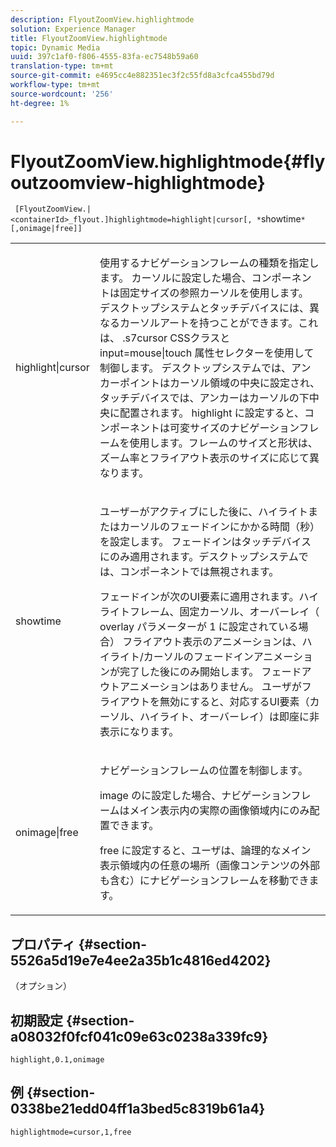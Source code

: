 ```yaml
---
description: FlyoutZoomView.highlightmode
solution: Experience Manager
title: FlyoutZoomView.highlightmode
topic: Dynamic Media
uuid: 397c1af0-f806-4555-83fa-ec7548b59a60
translation-type: tm+mt
source-git-commit: e4695cc4e882351ec3f2c55fd8a3cfca455bd79d
workflow-type: tm+mt
source-wordcount: '256'
ht-degree: 1%

---
```



# FlyoutZoomView.highlightmode{#flyoutzoomview-highlightmode}

` [FlyoutZoomView.|<containerId>_flyout.]highlightmode=highlight|cursor[, *`showtime`*[,onimage|free]]`

<table id="table_C6F4C663099F40698874731590A22924"> 
 <tbody> 
  <tr> 
   <td colname="col1"> <p> <span class="codeph"> highlight|cursor  </span> </p> </td> 
   <td colname="col2"> <p> 使用するナビゲーションフレームの種類を指定します。 <span class="codeph">カーソル</span>に設定した場合、コンポーネントは固定サイズの参照カーソルを使用します。 デスクトップシステムとタッチデバイスには、異なるカーソルアートを持つことができます。これは、<span class="codeph"> .s7cursor </span> CSSクラスと<span class="codeph"> input=mouse|touch </span>属性セレクターを使用して制御します。 デスクトップシステムでは、アンカーポイントはカーソル領域の中央に設定され、タッチデバイスでは、アンカーはカーソルの下中央に配置されます。 <span class="codeph"> highlight </span>に設定すると、コンポーネントは可変サイズのナビゲーションフレームを使用します。フレームのサイズと形状は、ズーム率とフライアウト表示のサイズに応じて異なります。 </p> </td> 
  </tr> 
  <tr> 
   <td colname="col1"> <p> <span class="codeph"> <span class="varname"> showtime  </span> </span> </p> </td> 
   <td colname="col2"> <p> ユーザーがアクティブにした後に、ハイライトまたはカーソルのフェードインにかかる時間（秒）を設定します。 フェードインはタッチデバイスにのみ適用されます。デスクトップシステムでは、コンポーネントでは無視されます。 </p> <p>フェードインが次のUI要素に適用されます。ハイライトフレーム、固定カーソル、オーバーレイ（<span class="codeph"> overlay </span>パラメーターが<span class="codeph"> 1 </span>に設定されている場合） フライアウト表示のアニメーションは、ハイライト/カーソルのフェードインアニメーションが完了した後にのみ開始します。 フェードアウトアニメーションはありません。 ユーザがフライアウトを無効にすると、対応するUI要素（カーソル、ハイライト、オーバーレイ）は即座に非表示になります。 </p> </td> 
  </tr> 
  <tr> 
   <td colname="col1"> <p> <span class="codeph"> onimage|free  </span> </p> </td> 
   <td colname="col2"> <p> ナビゲーションフレームの位置を制御します。 </p> <p>image </span>の<span class="codeph">に設定した場合、ナビゲーションフレームはメイン表示内の実際の画像領域内にのみ配置できます。 </span></p> <p><span class="codeph"> free </span>に設定すると、ユーザは、論理的なメイン表示領域内の任意の場所（画像コンテンツの外部も含む）にナビゲーションフレームを移動できます。 </p> </td> 
  </tr> 
 </tbody> 
</table>

## プロパティ {#section-5526a5d19e7e4ee2a35b1c4816ed4202}

（オプション）

## 初期設定 {#section-a08032f0fcf041c09e63c0238a339fc9}

`highlight,0.1,onimage`

## 例 {#section-0338be21edd04ff1a3bed5c8319b61a4}

`highlightmode=cursor,1,free`
